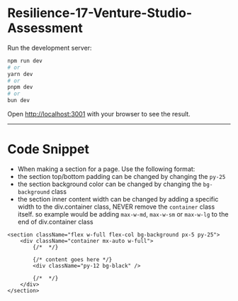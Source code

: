 # Resilience-17-Venture-Studio-Assessment

Run the development server:

```bash
npm run dev
# or
yarn dev
# or
pnpm dev
# or
bun dev
```

Open [http://localhost:3001](http://localhost:3001) with your browser to see the result.

---

# Code Snippet

- When making a section for a page. Use the following format:
- the section top/bottom padding can be changed by changing the `py-25`
- the section background color can be changed by changing the `bg-background` class
- the section inner content width can be changed by adding a specific width to the div.container class, NEVER remove the `container` class itself. so example would be adding `max-w-md`, `max-w-sm` or `max-w-lg` to the end of div.container class

```tsx
<section className="flex w-full flex-col bg-background px-5 py-25">
	<div className="container mx-auto w-full">
		{/*  */}

		{/* content goes here */}
		<div className="py-12 bg-black" />

		{/*  */}
	</div>
</section>
```

